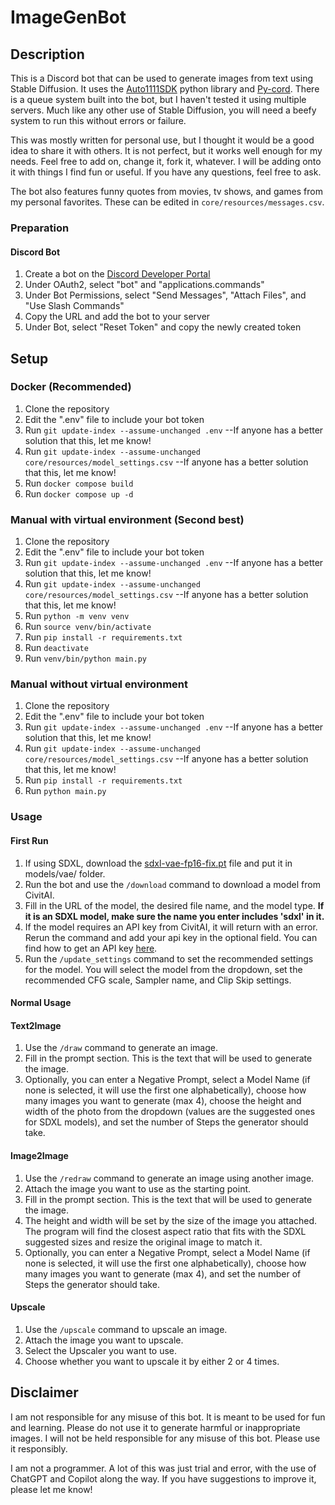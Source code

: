 # ImageGenBot

## Description

This is a Discord bot that can be used to generate images from text using Stable Diffusion.  It uses the [Auto1111SDK](https://github.com/Auto1111SDK/Auto1111SDK) python library and [Py-cord](https://pycord.dev).  There is a queue system built into the bot, but I haven't tested it using multiple servers.  Much like any other use of Stable Diffusion, you will need a beefy system to run this without errors or failure. 

This was mostly written for personal use, but I thought it would be a good idea to share it with others.  It is not perfect, but it works well enough for my needs.  Feel free to add on, change it, fork it, whatever.  I will be adding onto it with things I find fun or useful.  If you have any questions, feel free to ask.

The bot also features funny quotes from movies, tv shows, and games from my personal favorites.  These can be edited in `core/resources/messages.csv`.

### Preparation
#### Discord Bot
1. Create a bot on the [Discord Developer Portal](https://discord.com/developers/applications)
2. Under OAuth2, select "bot" and "applications.commands"
3. Under Bot Permissions, select "Send Messages", "Attach Files", and "Use Slash Commands"
4. Copy the URL and add the bot to your server
5. Under Bot, select "Reset Token" and copy the newly created token

## Setup

### Docker (Recommended)

1. Clone the repository
2. Edit the ".env" file to include your bot token
3. Run `git update-index --assume-unchanged .env` --If anyone has a better solution that this, let me know!
4. Run `git update-index --assume-unchanged core/resources/model_settings.csv` --If anyone has a better solution that this, let me know!
5. Run `docker compose build`
6. Run `docker compose up -d`

### Manual with virtual environment (Second best)

1. Clone the repository
2. Edit the ".env" file to include your bot token
3. Run `git update-index --assume-unchanged .env` --If anyone has a better solution that this, let me know!
4. Run `git update-index --assume-unchanged core/resources/model_settings.csv` --If anyone has a better solution that this, let me know!
5. Run `python -m venv venv`
6. Run `source venv/bin/activate`
7. Run `pip install -r requirements.txt`
8. Run `deactivate`
9. Run `venv/bin/python main.py`

### Manual without virtual environment

1. Clone the repository
2. Edit the ".env" file to include your bot token
3. Run `git update-index --assume-unchanged .env` --If anyone has a better solution that this, let me know!
4. Run `git update-index --assume-unchanged core/resources/model_settings.csv` --If anyone has a better solution that this, let me know!
5. Run `pip install -r requirements.txt`
6. Run `python main.py`

### Usage
#### First Run
1. If using SDXL, download the [sdxl-vae-fp16-fix.pt](https://huggingface.co/madebyollin/sdxl-vae-fp16-fix) file and put it in models/vae/ folder.  
2. Run the bot and use the `/download` command to download a model from CivitAI.
3. Fill in the URL of the model, the desired file name, and the model type.  **If it is an SDXL model, make sure the name you enter includes 'sdxl' in it.**
4. If the model requires an API key from CivitAI, it will return with an error.  Rerun the command and add your api key in the optional field.  You can find how to get an API key [here](https://education.civitai.com/civitais-guide-to-downloading-via-api/).
5. Run the `/update_settings` command to set the recommended settings for the model.  You will select the model from the dropdown, set the recommended CFG scale, Sampler name, and Clip Skip settings.

#### Normal Usage
#### Text2Image
1. Use the `/draw` command to generate an image.
2. Fill in the prompt section.  This is the text that will be used to generate the image.
3. Optionally, you can enter a Negative Prompt, select a Model Name (if none is selected, it will use the first one alphabetically), choose how many images you want to generate (max 4), choose the height and width of the photo from the dropdown (values are the suggested ones for SDXL models), and set the number of Steps the generator should take.

#### Image2Image
1. Use the `/redraw` command to generate an image using another image.
2. Attach the image you want to use as the starting point.
3. Fill in the prompt section.  This is the text that will be used to generate the image.
4. The height and width will be set by the size of the image you attached.  The program will find the closest aspect ratio that fits with the SDXL suggested sizes and resize the original image to match it.
5. Optionally, you can enter a Negative Prompt, select a Model Name (if none is selected, it will use the first one alphabetically), choose how many images you want to generate (max 4), and set the number of Steps the generator should take.

#### Upscale
1. Use the `/upscale` command to upscale an image.
2. Attach the image you want to upscale.
3. Select the Upscaler you want to use.
4. Choose whether you want to upscale it by either 2 or 4 times.

## Disclaimer
I am not responsible for any misuse of this bot.  It is meant to be used for fun and learning.  Please do not use it to generate harmful or inappropriate images.  I will not be held responsible for any misuse of this bot.  Please use it responsibly.

I am not a programmer.  A lot of this was just trial and error, with the use of ChatGPT and Copilot along the way.  If you have suggestions to improve it, please let me know!